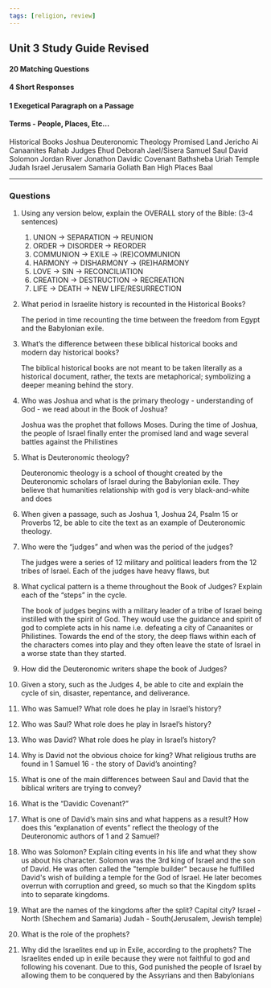 ```yaml
---
tags: [religion, review]
---
```

## Unit 3 Study Guide Revised

  

#### 20 Matching Questions

#### 4 Short Responses

#### 1 Exegetical Paragraph on a Passage

  

#### Terms - People, Places, Etc…
Historical Books
Joshua
Deuteronomic Theology
Promised Land
Jericho
Ai
Canaanites
Rahab
Judges
Ehud
Deborah
Jael/Sisera
Samuel
Saul
David
Solomon
Jordan River
Jonathon
Davidic Covenant
Bathsheba
Uriah
Temple
Judah
Israel
Jerusalem
Samaria
Goliath
Ban
High Places
Baal

---



### Questions

1.  Using any version below, explain the OVERALL story of the Bible: (3-4 sentences)

	1. UNION -> SEPARATION -> REUNION
	2. ORDER -> DISORDER -> REORDER
	3. COMMUNION -> EXILE -> (RE)COMMUNION
	4. HARMONY -> DISHARMONY -> (RE)HARMONY
	5. LOVE -> SIN -> RECONCILIATION
	6. CREATION -> DESTRUCTION -> RECREATION
	7. LIFE -> DEATH -> NEW LIFE/RESURRECTION

2.  What period in Israelite history is recounted in the Historical Books?

	The period in time recounting the time between the freedom from Egypt and the Babylonian exile.

3.  What’s the difference between these biblical historical books and modern day historical books?

	The biblical historical books are not meant to be taken literally as a historical document, rather, the texts are metaphorical; symbolizing a deeper meaning behind the story.

4.  Who was Joshua and what is the primary theology - understanding of God - we read about in the Book of Joshua?

	Joshua was the prophet that follows Moses. During the time of Joshua, the people of Israel finally enter the promised land and wage several battles against the Philistines

5.  What is Deuteronomic theology?

	Deuteronomic theology is a school of thought created by the Deuteronomic scholars of Israel during the Babylonian exile. They believe that humanities relationship with god is very black-and-white and does 

6.  When given a passage, such as Joshua 1, Joshua 24, Psalm 15 or Proverbs 12, be able to cite the text as an example of Deuteronomic theology.

7.  Who were the “judges” and when was the period of the judges?

	The judges were a series of 12 military and political leaders from the 12 tribes of Israel. Each of the judges have heavy flaws, but 

8.  What cyclical pattern is a theme throughout the Book of Judges? Explain each of the “steps” in the cycle.

	The book of judges begins with a military leader of a tribe of Israel being instilled with the spirit of God. They would use the guidance and spirit of god to complete acts in his name i.e. defeating a city of Canaanites or Philistines. Towards the end of the story, the deep flaws within each of the characters comes into play and they often leave the state of Israel in a worse state than they started.

9.  How did the Deuteronomic writers shape the book of Judges?
	

10.  Given a story, such as the Judges 4, be able to cite and explain the cycle of sin, disaster, repentance, and deliverance. 

12.  Who was Samuel? What role does he play in Israel’s history?

14.  Who was Saul? What role does he play in Israel’s history?

16.  Who was David? What role does he play in Israel’s history?

18.  Why is David not the obvious choice for king? What religious truths are found in 1 Samuel 16 - the story of David’s anointing?

20.  What is one of the main differences between Saul and David that the biblical writers are trying to convey?
21.  What is the “Davidic Covenant?” 

23.  What is one of David’s main sins and what happens as a result? How does this “explanation of events” reflect the theology of the Deuteronomic authors of 1 and 2 Samuel?
24.  Who was Solomon? Explain citing events in his life and what they show us about his character.
	Solomon was the 3rd king of Israel and the son of David. He was often called the "temple builder" because he fulfilled David's wish of building a temple for the God of Israel. He later becomes overrun with corruption and greed, so much so that the Kingdom splits into to separate kingdoms.

29.  What are the names of the kingdoms after the split? Capital city?
	Israel - North (Shechem and Samaria)
	Judah - South(Jerusalem, Jewish temple)

20.  What is the role of the prophets?
	

21.  Why did the Israelites end up in Exile, according to the prophets?
	The Israelites ended up in exile because they were not faithful to god and following his covenant. Due to this, God punished the people of Israel by allowing them to be conquered by the Assyrians and then Babylonians
